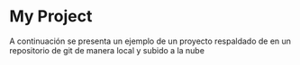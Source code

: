 ﻿# My Project

A continuación se presenta un ejemplo de un proyecto respaldado de en un repositorio de git de manera local y subido a la nube
